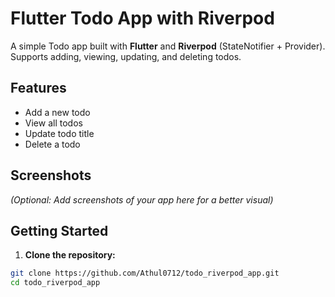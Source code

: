 # Flutter Todo App with Riverpod

A simple Todo app built with **Flutter** and **Riverpod** (StateNotifier + Provider).  
Supports adding, viewing, updating, and deleting todos.

## Features

- Add a new todo
- View all todos
- Update todo title
- Delete a todo

## Screenshots

_(Optional: Add screenshots of your app here for a better visual)_

## Getting Started

1. **Clone the repository:**

```bash
git clone https://github.com/Athul0712/todo_riverpod_app.git
cd todo_riverpod_app
```
